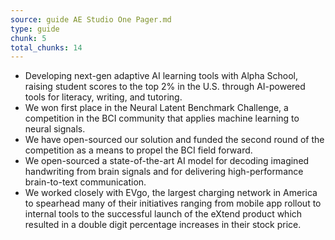 ```yaml
---
source: guide AE Studio One Pager.md
type: guide
chunk: 5
total_chunks: 14
---
```


* Developing next-gen adaptive AI learning tools with Alpha School, raising student scores to the top 2% in the U.S. through AI-powered tools for literacy, writing, and tutoring. 
* We won first place in the Neural Latent Benchmark Challenge, a competition in the BCI community that applies machine learning to neural signals. 
* We have open-sourced our solution and funded the second round of the competition as a means to propel the BCI field forward. 
* We open-sourced a state-of-the-art AI model for decoding imagined handwriting from brain signals and for delivering high-performance brain-to-text communication. 
* We worked closely with EVgo, the largest charging network in America to spearhead many of their initiatives ranging from mobile app rollout to internal tools to the successful launch of the eXtend product which resulted in a double digit percentage increases in their stock price.